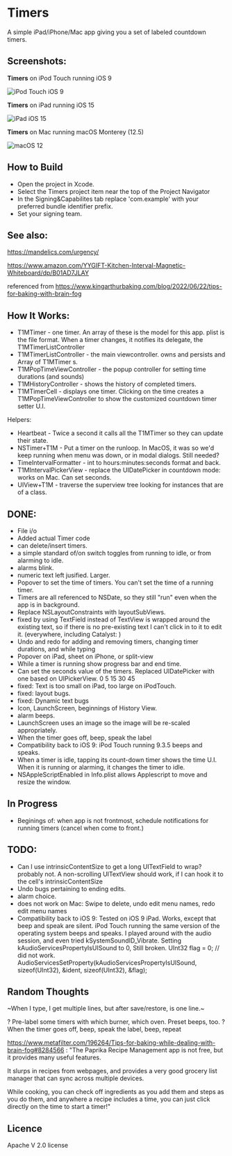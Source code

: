 #  Timers

A simple iPad/iPhone/Mac app giving you a set of labeled countdown timers.


## Screenshots:

**Timers** on iPod Touch running iOS 9

![iPod Touch iOS 9](Art/iPodTouch9.png) 

**Timers** on iPad running iOS 15

![iPad iOS 15](Art/iPad15.png) 

**Timers** on Mac running macOS Monterey (12.5) 

![macOS 12](Art/Mac.png)

## How to Build

* Open the project in Xcode.
* Select the Timers project item near the top of the Project Navigator
* In the Signing&Capabilites tab replace 'com.example' with your preferred bundle identifier prefix.
* Set your signing team.

## See also:

https://mandelics.com/urgency/

https://www.amazon.com/YYGIFT-Kitchen-Interval-Magnetic-Whiteboard/dp/B01AD7JLAY

referenced from https://www.kingarthurbaking.com/blog/2022/06/22/tips-for-baking-with-brain-fog

## How It Works:

* T1MTimer - one timer. An array of these is the model for this app. plist is the file format. When a timer changes, it notifies its delegate, the T1MTimerListController
* T1MTimerListController - the main viewcontroller. owns and persists and Array of T1MTimer s. 
* T1MPopTimeViewController - the popup controller for setting time durations (and sounds)
* T1MHistoryController - shows the history of completed timers.
* T1MTimerCell - displays one timer. Clicking on the time creates a T1MPopTimeViewController to show the customized countdown timer setter U.I.

Helpers:
* Heartbeat - Twice a second it calls all the T1MTimer so they can update their state.
* NSTimer+T1M - Put a timer on the runloop. In MacOS, it was so we'd keep running when menu was down, or in modal dialogs. Still needed?
* TimeIntervalFormatter - int to hours:minutes:seconds format and back.
* T1MIntervalPickerView - replace the UIDatePicker in countdown mode: works on Mac. Can set seconds.
* UIView+T1M - traverse the superview tree looking for instances that are of a class.

## DONE:

* File i/o
* Added actual Timer code
* can delete/insert timers.
* a simple standard of/on switch toggles from running to idle, or from alarming to idle.
* alarms blink.
* numeric text left jusified. Larger.
* Popover to set the time of timers. You can't set the time of a running timer.
* Timers are all referenced to NSDate, so they still "run" even when the app is in background.
* Replace NSLayoutConstraints with layoutSubViews.
* fixed by using TextField instead of TextView is wrapped around the existing text, so if there is no pre-existing text I can't click in to it to edit it. (everywhere, including Catalyst: )
* Undo and redo for adding and removing timers, changing timer durations, and while typing
* Popover on iPad, sheet on iPhone, or split-view
* While a timer is running show progress bar and end time.
* Can set the seconds value of the timers. Replaced UIDatePicker with one based on UIPickerView. 0 5 15 30 45
* fixed: Text is too small on iPad, too large on iPodTouch.
* fixed: layout bugs.
* fixed: Dynamic text bugs
* Icon, LaunchScreen, beginnings of History View.
* alarm beeps.
* LaunchScreen uses an image so the image will be re-scaled appropriately.
* When the timer goes off, beep, speak the label
* Compatibility back to iOS 9: iPod Touch running 9.3.5 beeps and speaks.
* When a timer is idle, tapping its count-down timer shows the time U.I. When it is running or alarming, it changes the timer to idle.
* NSAppleScriptEnabled in Info.plist allows Applescript to move and resize the window.

## In Progress

* Beginings of: when app is not frontmost, schedule notifications for running timers (cancel when come to front.)

## TODO:

* Can I use intrinsicContentSize to get a long UITextField to wrap? probably not. A non-scrolling UITextView should work, if I can hook it to the cell's intrinsicContentSize
* Undo bugs pertaining to ending edits.
* alarm choice.
* does not work on Mac: Swipe to delete, undo edit menu names, redo edit menu names
* Compatibility back to iOS 9: Tested on iOS 9 iPad. Works, except that beep and speak are silent. iPod Touch running the same version of the operating system beeps and speaks. I played around with the audio session, and even tried kSystemSoundID_Vibrate. Setting kAudioServicesPropertyIsUISound to 0, Still broken.
  UInt32 flag = 0;  // did not work.
  AudioServicesSetProperty(kAudioServicesPropertyIsUISound, sizeof(UInt32), &ident, sizeof(UInt32), &flag);


## Random Thoughts

~When I type, I get multiple lines, but after save/restore, is one line.~

? Pre-label some timers with which burner, which oven. Preset beeps, too.
? When the timer goes off, beep, speak the label, beep, repeat

https://www.metafilter.com/196264/Tips-for-baking-while-dealing-with-brain-fog#8284566 :
"The Paprika Recipe Management app is not free, but it provides many useful features. 

It slurps in recipes from webpages, and provides a very good grocery list manager that can sync across multiple devices. 

While cooking, you can check off ingredients as you add them and steps as you do them, and anywhere a recipe includes a time, you can just click directly on the time to start a timer!"

## Licence

Apache V 2.0 license


